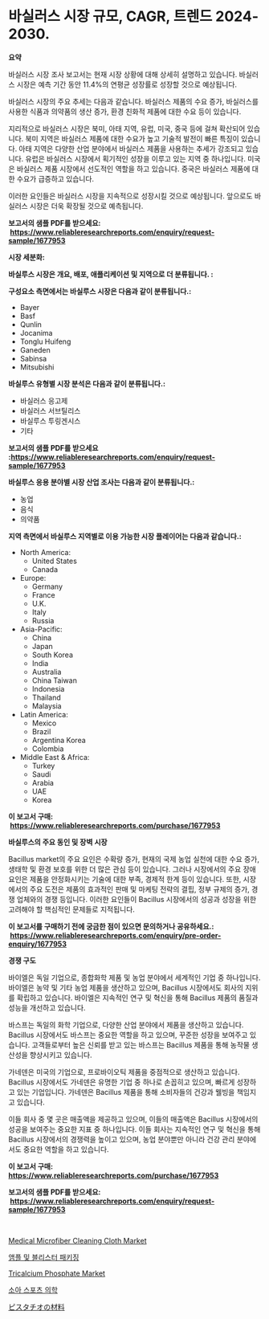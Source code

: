 <p><h1>바실러스 시장 규모, CAGR, 트렌드 2024-2030.</h1></p><p><strong>요약</strong></p>
<p><p>바실러스 시장 조사 보고서는 현재 시장 상황에 대해 상세히 설명하고 있습니다. 바실러스 시장은 예측 기간 동안 11.4%의 연평균 성장률로 성장할 것으로 예상됩니다.</p><p>바실러스 시장의 주요 추세는 다음과 같습니다. 바실러스 제품의 수요 증가, 바실러스를 사용한 식품과 의약품의 생산 증가, 환경 친화적 제품에 대한 수요 등이 있습니다.</p><p>지리적으로 바실러스 시장은 북미, 아태 지역, 유럽, 미국, 중국 등에 걸쳐 확산되어 있습니다. 북미 지역은 바실러스 제품에 대한 수요가 높고 기술적 발전이 빠른 특징이 있습니다. 아태 지역은 다양한 산업 분야에서 바실러스 제품을 사용하는 추세가 강조되고 있습니다. 유럽은 바실러스 시장에서 획기적인 성장을 이루고 있는 지역 중 하나입니다. 미국은 바실러스 제품 시장에서 선도적인 역할을 하고 있습니다. 중국은 바실러스 제품에 대한 수요가 급증하고 있습니다.</p><p>이러한 요인들은 바실러스 시장을 지속적으로 성장시킬 것으로 예상됩니다. 앞으로도 바실러스 시장은 더욱 확장될 것으로 예측됩니다.</p></p>
<p><strong>보고서의 샘플 PDF를 받으세요: &nbsp;<a href="https://www.reliableresearchreports.com/enquiry/request-sample/1677953">https://www.reliableresearchreports.com/enquiry/request-sample/1677953</a></strong></p>
<p><strong>시장 세분화:</strong></p>
<p><strong> 바실루스 시장은 개요, 배포, 애플리케이션 및 지역으로 더 분류됩니다. :</strong></p>
<p><strong>구성요소 측면에서는 바실루스 시장은 다음과 같이 분류됩니다.:</strong></p>
<p><ul><li>Bayer</li><li>Basf</li><li>Qunlin</li><li>Jocanima</li><li>Tonglu Huifeng</li><li>Ganeden</li><li>Sabinsa</li><li>Mitsubishi</li></ul></p>
<p><strong> 바실루스 유형별 시장 분석은 다음과 같이 분류됩니다.:</strong></p>
<p><ul><li>바실러스 응고제</li><li>바실러스 서브틸리스</li><li>바실루스 투링겐시스</li><li>기타</li></ul></p>
<p><strong>보고서의 샘플 PDF를 받으세요 :<a href="https://www.reliableresearchreports.com/enquiry/request-sample/1677953">https://www.reliableresearchreports.com/enquiry/request-sample/1677953</a></strong></p>
<p><strong> 바실루스 응용 분야별 시장 산업 조사는 다음과 같이 분류됩니다.:</strong></p>
<p><ul><li>농업</li><li>음식</li><li>의약품</li></ul></p>
<p><strong>지역 측면에서 바실루스 지역별로 이용 가능한 시장 플레이어는 다음과 같습니다.:</strong></p>
<p><ul>
    <li>
        North America:
        <ul>
            <li>United States</li>
            <li>Canada</li>
        </ul>
    </li>
    <li>
        Europe:
        <ul>
            <li>Germany</li>
            <li>France</li>
            <li>U.K.</li>
            <li>Italy</li>
            <li>Russia</li>
        </ul>
    </li>
    <li>
        Asia-Pacific:
        <ul>
            <li>China</li>
            <li>Japan</li>
            <li>South Korea</li>
            <li>India</li>
            <li>Australia</li>
            <li>China Taiwan</li>
            <li>Indonesia</li>
            <li>Thailand</li>
            <li>Malaysia</li>
        </ul>
    </li>
    <li>
        Latin America:
        <ul>
            <li>Mexico</li>
            <li>Brazil</li>
            <li>Argentina Korea</li>
            <li>Colombia</li>
        </ul>
    </li>
    <li>
        Middle East & Africa:
        <ul>
            <li>Turkey</li>
            <li>Saudi</li>
            <li>Arabia</li>
            <li>UAE</li>
            <li>Korea</li>
        </ul>
    </li>
    </ul></p>
<p><strong>이 보고서 구매: &nbsp;<a href="https://www.reliableresearchreports.com/purchase/1677953">https://www.reliableresearchreports.com/purchase/1677953</a></strong></p>
<p><strong>바실루스의 주요 동인 및 장벽 시장</strong></p>
<p><p>Bacillus market의 주요 요인은 수확량 증가, 현재의 국제 농업 실천에 대한 수요 증가, 생태학 및 환경 보호를 위한 더 많은 관심 등이 있습니다. 그러나 시장에서의 주요 장애 요인은 제품을 안정화시키는 기술에 대한 부족, 경제적 한계 등이 있습니다. 또한, 시장에서의 주요 도전은 제품의 효과적인 판매 및 마케팅 전략의 결핍, 정부 규제의 증가, 경쟁 업체와의 경쟁 등입니다. 이러한 요인들이 Bacillus 시장에서의 성공과 성장을 위한 고려해야 할 핵심적인 문제들로 지적됩니다.</p></p>
<p><strong>이 보고서를 구매하기 전에 궁금한 점이 있으면 문의하거나 공유하세요.: &nbsp;<a href="https://www.reliableresearchreports.com/enquiry/pre-order-enquiry/1677953">https://www.reliableresearchreports.com/enquiry/pre-order-enquiry/1677953</a></strong></p>
<p><strong>경쟁 구도</strong></p>
<p><p>바이엘은 독일 기업으로, 종합화학 제품 및 농업 분야에서 세계적인 기업 중 하나입니다. 바이엘은 농약 및 기타 농업 제품을 생산하고 있으며, Bacillus 시장에서도 회사의 지위를 확립하고 있습니다. 바이엘은 지속적인 연구 및 혁신을 통해 Bacillus 제품의 품질과 성능을 개선하고 있습니다.</p><p>바스프는 독일의 화학 기업으로, 다양한 산업 분야에서 제품을 생산하고 있습니다. Bacillus 시장에서도 바스프는 중요한 역할을 하고 있으며, 꾸준한 성장을 보여주고 있습니다. 고객들로부터 높은 신뢰를 받고 있는 바스프는 Bacillus 제품을 통해 농작물 생산성을 향상시키고 있습니다.</p><p>가네덴은 미국의 기업으로, 프로바이오틱 제품을 중점적으로 생산하고 있습니다. Bacillus 시장에서도 가네덴은 유명한 기업 중 하나로 손꼽히고 있으며, 빠르게 성장하고 있는 기업입니다. 가네덴은 Bacillus 제품을 통해 소비자들의 건강과 웰빙을 책임지고 있습니다.</p><p>이들 회사 중 몇 곳은 매출액을 제공하고 있으며, 이들의 매출액은 Bacillus 시장에서의 성공을 보여주는 중요한 지표 중 하나입니다. 이들 회사는 지속적인 연구 및 혁신을 통해 Bacillus 시장에서의 경쟁력을 높이고 있으며, 농업 분야뿐만 아니라 건강 관리 분야에서도 중요한 역할을 하고 있습니다.</p></p>
<p><strong>이 보고서 구매: &nbsp; <a href="https://www.reliableresearchreports.com/purchase/1677953">https://www.reliableresearchreports.com/purchase/1677953</a></strong></p>
<p><strong>보고서의 샘플 PDF를 받으세요: &nbsp;<a href="https://www.reliableresearchreports.com/enquiry/request-sample/1677953">https://www.reliableresearchreports.com/enquiry/request-sample/1677953</a></strong><strong></strong></p>
<p>&nbsp;</p>
<p><p><a href="https://issuu.com/reportprime-2/docs/medical-microfiber-cleaning-cloth-market-size-2030">Medical Microfiber Cleaning Cloth Market</a></p><p><a href="https://github.com/vskv4779xr1/Market-Research-Report-List-1/blob/main/7143853193255.md">앰플 및 블리스터 패키징</a></p><p><a href="https://github.com/mahnoor2003/Market-Research-Report-List-3/blob/main/tricalcium-phosphate-market.md">Tricalcium Phosphate Market</a></p><p><a href="https://medium.com/@elod.85/%EC%86%8C%EC%95%84-%EC%B2%B4%EC%9C%A1-%EC%9D%98%ED%95%99-%EC%8B%9C%EC%9E%A5-%EC%84%B1%EA%B3%B5%EC%A0%81%EC%9D%B8-%EB%B9%84%EC%A6%88%EB%8B%88%EC%8A%A4-%EC%A0%84%EB%9E%B5%EC%9D%98-%EC%97%B4%EC%87%A0-2031%EB%85%84%EA%B9%8C%EC%A7%80-%EC%98%88%EC%B8%A1-1b881c6f6d12">소아 스포츠 의학</a></p><p><a href="https://github.com/ksxzwxabcuynh011/Market-Research-Report-List-1/blob/main/6342356193470.md">ピスタチオの材料</a></p></p>